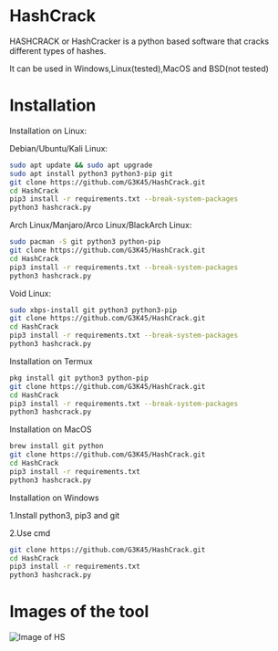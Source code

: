 # HashCrack
HASHCRACK or HashCracker is a python based software that cracks different types of hashes.

It can be used in Windows,Linux(tested),MacOS and BSD(not tested)

# Installation
Installation on Linux:

Debian/Ubuntu/Kali Linux:
```bash
sudo apt update && sudo apt upgrade
sudo apt install python3 python3-pip git
git clone https://github.com/G3K45/HashCrack.git
cd HashCrack
pip3 install -r requirements.txt --break-system-packages
python3 hashcrack.py
```

Arch Linux/Manjaro/Arco Linux/BlackArch Linux:
```bash
sudo pacman -S git python3 python-pip
git clone https://github.com/G3K45/HashCrack.git
cd HashCrack
pip3 install -r requirements.txt --break-system-packages
python3 hashcrack.py
```

Void Linux:
```bash
sudo xbps-install git python3 python3-pip
git clone https://github.com/G3K45/HashCrack.git
cd HashCrack
pip3 install -r requirements.txt --break-system-packages
python3 hashcrack.py
```

Installation on Termux
```bash
pkg install git python3 python-pip
git clone https://github.com/G3K45/HashCrack.git
cd HashCrack
pip3 install -r requirements.txt --break-system-packages
python3 hashcrack.py
```

Installation on MacOS
```bash
brew install git python
git clone https://github.com/G3K45/HashCrack.git
cd HashCrack
pip3 install -r requirements.txt
python3 hashcrack.py
```

Installation on Windows

1.Install python3, pip3 and git

2.Use cmd
```bash
git clone https://github.com/G3K45/HashCrack.git
cd HashCrack
pip3 install -r requirements.txt
python3 hashcrack.py
```

# Images of the tool
![Image of HS](https://i.ibb.co/TYvQz5P/Image5.png)
